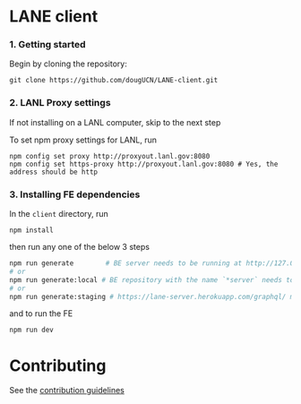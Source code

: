 # LANE client

### 1. Getting started

Begin by cloning the repository:

```
git clone https://github.com/dougUCN/LANE-client.git
```

### 2. LANL Proxy settings

If not installing on a LANL computer, skip to the next step

To set npm proxy settings for LANL, run

```
npm config set proxy http://proxyout.lanl.gov:8080
npm config set https-proxy http://proxyout.lanl.gov:8080 # Yes, the address should be http
```

### 3. Installing FE dependencies

In the `client` directory, run

```
npm install
```

then run any one of the below 3 steps

```bash
npm run generate        # BE server needs to be running at http://127.0.0.1:8000/graphql/
# or
npm run generate:local # BE repository with the name `*server` needs to be cloned in the same directory that LANE-client is located
# or
npm run generate:staging # https://lane-server.herokuapp.com/graphql/ must be accessible
```

and to run the FE

```
npm run dev
```

# Contributing

See the [contribution guidelines](CONTRIBUTING.md)
